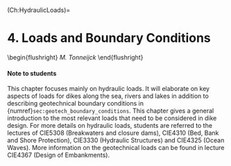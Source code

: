 (Ch:HydraulicLoads)=
# 4. Loads and Boundary Conditions

\begin{flushright}
	*M. Tonneijck*
\end{flushright}

#### Note to students
This chapter focuses mainly on hydraulic loads. It will elaborate on key aspects of loads for dikes along the sea, rivers and lakes in addition to describing geotechnical boundary conditions in {numref}`sec:geotech_boundary_conditions`. This chapter gives a general introduction to the most relevant loads that need to be considered in dike design. For more details on hydraulic loads, students are referred to the lectures of CIE5308 (Breakwaters and closure dams), CIE4310 (Bed, Bank and Shore Protection), CIE3330 (Hydraulic Structures) and CIE4325 (Ocean Waves). More information on the geotechnical loads can be found in lecture CIE4367 (Design of Embankments). 